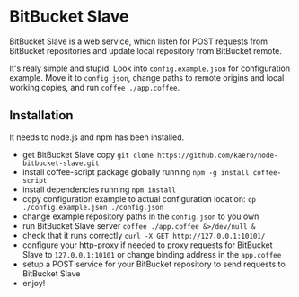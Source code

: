 # BitBucket Slave

BitBucket Slave is a web service, whicn listen for POST requests from BitBucket repositories
and update local repository from BitBucket remote.

It's realy simple and stupid. Look into `config.example.json` for configuration example. 
Move it to `config.json`, change paths to remote origins and local working copies, and run `coffee ./app.coffee`.

## Installation

It needs to node.js and npm has been installed.

* get BitBucket Slave copy `git clone https://github.com/kaero/node-bitbucket-slave.git`
* install coffee-script package globally running `npm -g install coffee-script`
* install dependencies running `npm install`
* copy configuration example to actual configuration location: `cp ./config.example.json ./config.json`
* change example repository paths in the `config.json` to you own
* run BitBucket Slave server `coffee ./app.coffee &>/dev/null &`
* check that it runs correctly `curl -X GET http://127.0.0.1:10101/`
* configure your http-proxy if needed to proxy requests for BitBucket Slave to `127.0.0.1:10101` or change binding address in the `app.coffee`
* setup a POST service for your BitBucket repository to send requests to BitBucket Slave
* enjoy!

